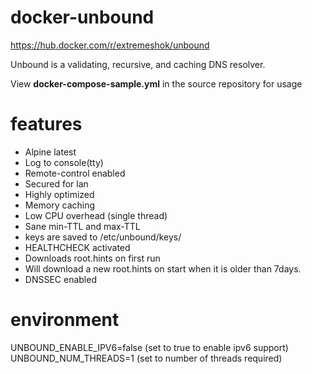 # docker-unbound

https://hub.docker.com/r/extremeshok/unbound

Unbound is a validating, recursive, and caching DNS resolver.

View **docker-compose-sample.yml** in the source repository for usage

# features
- Alpine latest
- Log to console(tty)
- Remote-control enabled
- Secured for lan
- Highly optimized
- Memory caching
- Low CPU overhead (single thread)
- Sane min-TTL and max-TTL
- keys are saved to /etc/unbound/keys/
- HEALTHCHECK activated
- Downloads root.hints on first run
- Will download a new root.hints on start when it is older than 7days.
- DNSSEC enabled

# environment
UNBOUND_ENABLE_IPV6=false (set to true to enable ipv6 support)
UNBOUND_NUM_THREADS=1 (set to number of threads required)
